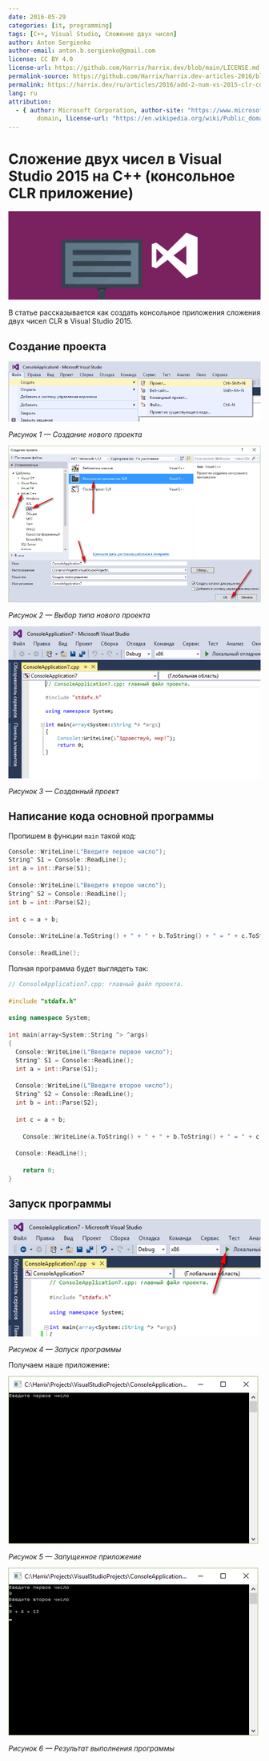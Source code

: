 ```yaml
---
date: 2016-05-29
categories: [it, programming]
tags: [C++, Visual Studio, Сложение двух чисел]
author: Anton Sergienko
author-email: anton.b.sergienko@gmail.com
license: CC BY 4.0
license-url: https://github.com/Harrix/harrix.dev/blob/main/LICENSE.md
permalink-source: https://github.com/Harrix/harrix.dev-articles-2016/blob/main/add-2-num-vs-2015-clr-console/add-2-num-vs-2015-clr-console.md
permalink: https://harrix.dev/ru/articles/2016/add-2-num-vs-2015-clr-console/
lang: ru
attribution:
  - { author: Microsoft Corporation, author-site: "https://www.microsoft.com/", license: Public
        domain, license-url: "https://en.wikipedia.org/wiki/Public_domain", permalink: "https://commons.wikimedia.org/wiki/File:Visual_Studio_2017_Logo.svg", permalink-date: 2019-06-08, name: Visual Studio 2017 Logo.svg }
---
```


# Сложение двух чисел в Visual Studio 2015 на C++ (консольное CLR приложение)

![Featured image](featured-image.svg)

В статье рассказывается как создать консольное приложения сложения двух чисел CLR в Visual Studio 2015.

## Создание проекта

![Создание нового проекта](img/new-project_01.png)

_Рисунок 1 — Создание нового проекта_

![Выбор типа нового проекта](img/new-project_02.png)

_Рисунок 2 — Выбор типа нового проекта_

![Созданный проект](img/new-project_03.png)

_Рисунок 3 — Созданный проект_

## Написание кода основной программы

Пропишем в функции `main` такой код:

```cpp
Console::WriteLine(L"Введите первое число");
String^ S1 = Console::ReadLine();
int a = int::Parse(S1);

Console::WriteLine(L"Введите второе число");
String^ S2 = Console::ReadLine();
int b = int::Parse(S2);

int c = a + b;

Console::WriteLine(a.ToString() + " + " + b.ToString() + " = " + c.ToString());

Console::ReadLine();
```

Полная программа будет выглядеть так:

```cpp
// ConsoleApplication7.cpp: главный файл проекта.

#include "stdafx.h"

using namespace System;

int main(array<System::String ^> ^args)
{
  Console::WriteLine(L"Введите первое число");
  String^ S1 = Console::ReadLine();
  int a = int::Parse(S1);

  Console::WriteLine(L"Введите второе число");
  String^ S2 = Console::ReadLine();
  int b = int::Parse(S2);

  int c = a + b;

    Console::WriteLine(a.ToString() + " + " + b.ToString() + " = " + c.ToString());

  Console::ReadLine();

    return 0;
}
```

## Запуск программы

![Запуск программы](img/run.png)

_Рисунок 4 — Запуск программы_

Получаем наше приложение:

![Запущенное приложение](img/result_01.png)

_Рисунок 5 — Запущенное приложение_

![Результат выполнения программы](img/result_02.png)

_Рисунок 6 — Результат выполнения программы_
